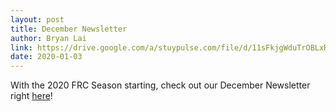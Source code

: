 ```yaml
---
layout: post
title: December Newsletter
author: Bryan Lai
link: https://drive.google.com/a/stuypulse.com/file/d/11sFkjgWduTrOBLxRf9ReIMVAArkYPt2g/view?usp=sharing
date: 2020-01-03
---
```

With the 2020 FRC Season starting, check out our December Newsletter right [here](https://drive.google.com/a/stuypulse.com/file/d/11sFkjgWduTrOBLxRf9ReIMVAArkYPt2g/view?usp=sharing)!


